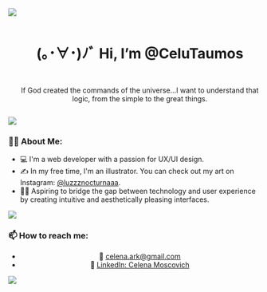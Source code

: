 <!--horizontal divider(gradiant)-->
<img src="https://user-images.githubusercontent.com/73097560/115834477-dbab4500-a447-11eb-908a-139a6edaec5c.gif">

<div id="user-content-toc">
  <ul align="center">
    <summary><h1 style="display: inline-block">(｡･∀･)ﾉﾞ Hi, I’m @CeluTaumos</h1></summary>
  </ul>
</div>

<div id="user-content-toc">
  <ul align="center">
    <summary><p style="display: inline-block">If God created the commands of the universe...I want to understand that logic, from the simple to the great things.</p></summary>
  </ul>
</div>

<!--horizontal divider(gradiant)-->
<img src="https://user-images.githubusercontent.com/73097560/115834477-dbab4500-a447-11eb-908a-139a6edaec5c.gif">

### 👩‍💻 About Me:
- 💻 I'm a web developer with a passion for UX/UI design.
- ✍ In my free time, I'm an illustrator. You can check out my art on Instagram: [@luzzznocturnaaa](https://www.instagram.com/luzzznocturnaaa/).
- 🦹‍♀️ Aspiring to bridge the gap between technology and user experience by creating intuitive and aesthetically pleasing interfaces.



<!--horizontal divider(gradiant)-->
<img src="https://user-images.githubusercontent.com/73097560/115834477-dbab4500-a447-11eb-908a-139a6edaec5c.gif">

### 📫 How to reach me:
<ul align="center">
  <li>📧 <a href="mailto:celena.ark@gmail.com">celena.ark@gmail.com</a></li>
  <li>🔗 <a href="https://www.linkedin.com/in/celena-moscovich-2a42a2251/">LinkedIn: Celena Moscovich</a></li>
</ul>

<!--horizontal divider(gradiant)-->
<img src="https://user-images.githubusercontent.com/73097560/115834477-dbab4500-a447-11eb-908a-139a6edaec5c.gif">

